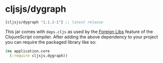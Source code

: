 # cljsjs/dygraph
[](dependency)
```clojure
[cljsjs/dygraph "1.1.1-1"] ;; latest release
```
[](/dependency)

This jar comes with `deps.cljs` as used by the [Foreign Libs][flibs] feature
of the ClojureScript compiler. After adding the above dependency to your project
you can require the packaged library like so:

```clojure
(ns application.core
  (:require cljsjs.dygraph))
```
[flibs]: https://clojurescript.org/reference/packaging-foreign-deps
